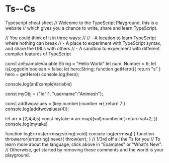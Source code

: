 # Ts--Cs
Typescript cheat sheet 
// Welcome to the TypeScript Playground, this is a website
// which gives you a chance to write, share and learn TypeScript.

// You could think of it in three ways:
//
//  - A location to learn TypeScript where nothing can break
//  - A place to experiment with TypeScript syntax, and share the URLs with others
//  - A sandbox to experiment with different compiler features of TypeScript

const anExampleVariable:String = "Hello World"
let num :Number = 6;
let isLoggedIn:boolean = false;
let hero:String; 
function getHero(){
    return "s"
}
hero = getHero()
console.log(hero);

console.log(anExampleVariable)

const myObj = {"id":1, "username":"Animesh"};

const addtwovalues = (key:number):number =>{
 return 7
}
console.log(addtwovalues(4));

let arr = [2,4,4,5]
const mytake = arr.map((val):number=>{
return val+2;
})
console.log(mytake)

function logErrros(errrmsg:string):void{
    console.log(errrmsg)
}
function throwerror(err:string):never{
    throw(err);
}
// 1/3rd off all the Ts for you 
// To learn more about the language, click above in "Examples" or "What's New".
// Otherwise, get started by removing these comments and the world is your playground.
  
